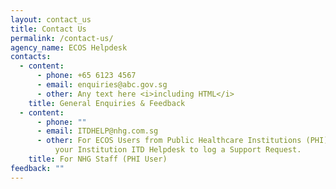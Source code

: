 ```yaml
---
layout: contact_us
title: Contact Us
permalink: /contact-us/
agency_name: ECOS Helpdesk
contacts:
  - content:
      - phone: +65 6123 4567
      - email: enquiries@abc.gov.sg
      - other: Any text here <i>including HTML</i>
    title: General Enquiries & Feedback
  - content:
      - phone: ""
      - email: ITDHELP@nhg.com.sg
      - other: For ECOS Users from Public Healthcare Institutions (PHI), please contact
          your Institution ITD Helpdesk to log a Support Request.
    title: For NHG Staff (PHI User)
feedback: ""
---
```

